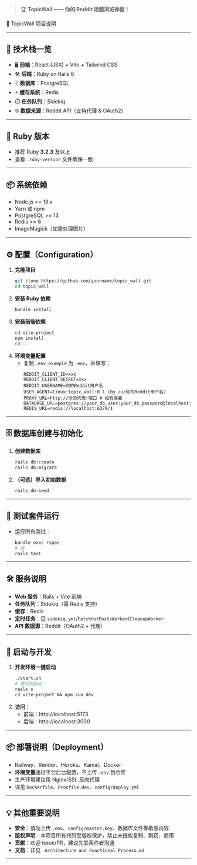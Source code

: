 > 🏆 **TopicWall —— 你的 Reddit 话题浏览神器！** 
 
🚀 TopicWall 项目说明

---

## 🧱 技术栈一览

- 🖥️ **前端**：React (JSX) + Vite + Tailwind CSS
- 🛠️ **后端**：Ruby on Rails 8
- 🗄️ **数据库**：PostgreSQL
- ⚡ **缓存系统**：Redis
- ⏱️ **任务队列**：Sidekiq
- 🌐 **数据来源**：Reddit API（支持代理 & OAuth2）

---

## 💎 Ruby 版本

- 推荐 Ruby **3.2.3** 及以上
- 查看 `.ruby-version` 文件确保一致

---

## 📦 系统依赖

- Node.js >= 18.x
- Yarn 或 npm
- PostgreSQL >= 13
- Redis >= 6
- ImageMagick（如需处理图片）

---

## ⚙️ 配置（Configuration）

1. **克隆项目**
   ```bash
   git clone https://github.com/yourname/topic_wall.git
   cd topic_wall
   ```
2. **安装 Ruby 依赖**
   ```bash
   bundle install
   ```
3. **安装前端依赖**
   ```bash
   cd vite-project
   npm install
   cd ..
   ```
4. **环境变量配置**
   - 复制 `.env.example` 为 `.env`，并填写：
     ```env
     REDDIT_CLIENT_ID=xxx
     REDDIT_CLIENT_SECRET=xxx
     REDDIT_USERNAME=你的Reddit用户名
     USER_AGENT=linux:topic_wall:0.1 (by /u/你的Reddit用户名)
     PROXY_URL=http://你的代理:端口 # 如有需要
     DATABASE_URL=postgres://your_db_user:your_db_password@localhost:5432/topic_wall_usage
     REDIS_URL=redis://localhost:6379/1
     ```

---

## 🗄️ 数据库创建与初始化

1. **创建数据库**
   ```bash
   rails db:create
   rails db:migrate
   ```
2. **（可选）导入初始数据**
   ```bash
   rails db:seed
   ```

---

## 🧪 测试套件运行

- 运行所有测试：
  ```bash
  bundle exec rspec
  # 或
  rails test
  ```

---

## 🛠️ 服务说明

- **Web 服务**：Rails + Vite 前端
- **任务队列**：Sidekiq（需 Redis 支持）
- **缓存**：Redis
- **定时任务**：见 `sidekiq.yml`/`FetchHotPostsWorker`/`CleanupWorker`
- **API 数据源**：Reddit（OAuth2 + 代理）

---

## 🚀 启动与开发

1. **开发环境一键启动**
   ```bash
   ./start.sh
   # 或分别启动：
   rails s
   cd vite-project && npm run dev
   ```
2. **访问**：
   - 前端：http://localhost:5173
   - 后端：http://localhost:3000

---

## 📦 部署说明（Deployment）

- Railway、Render、Heroku、Kamal、Docker
- **环境变量**通过平台后台配置，不上传 `.env` 到仓库
- 生产环境建议用 Nginx/SSL 反向代理
- 详见 `Dockerfile`、`Procfile.dev`、`config/deploy.yml`

---

## 💡 其他重要说明

- **安全**：请勿上传 `.env`、`config/master.key`、数据库文件等敏感内容
- **版权声明**：本项目所有代码受版权保护，禁止未授权复制、剽窃、商用
- **贡献**：欢迎 issue/PR，建议先联系作者沟通
- **文档**：详见 ` Architecture and Functional Process.md`

---

